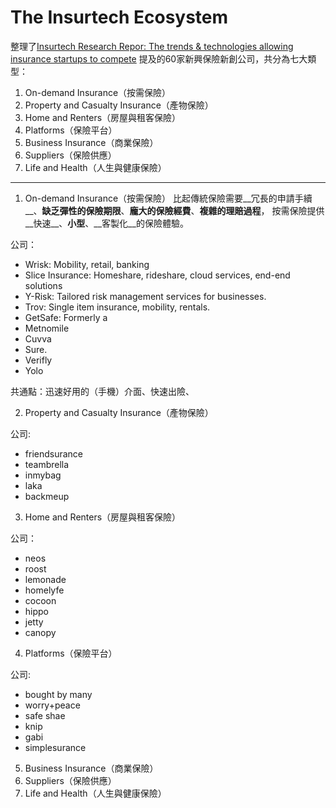 # The Insurtech Ecosystem

整理了[Insurtech Research Repor: The trends & technologies allowing insurance startups to compete](https://www.businessinsider.com/insurtech-insurance-technology-report)
提及的60家新興保險新創公司，共分為七大類型：

1. On-demand Insurance（按需保險）
2. Property and Casualty Insurance（產物保險）
3. Home and Renters（房屋與租客保險）
4. Platforms（保險平台）
5. Business Insurance（商業保險）
6. Suppliers（保險供應）
7. Life and Health（人生與健康保險）

---

1. On-demand Insurance（按需保險）
比起傳統保險需要__冗長的申請手續__、__缺乏彈性的保險期限__、__龐大的保險經費__、__複雜的理賠過程__，
按需保險提供__快速__、__小型__、__客製化__的保險體驗。

公司：
- Wrisk: Mobility, retail, banking
- Slice Insurance: Homeshare, rideshare, cloud services, end-end solutions
- Y-Risk: Tailored risk management services for businesses.
- Trov: Single item insurance, mobility, rentals.
- GetSafe: Formerly a 
- Metnomile
- Cuvva
- Sure.
- Verifly
- Yolo

共通點：迅速好用的（手機）介面、快速出險、

2. Property and Casualty Insurance（產物保險）

公司:
- friendsurance
- teambrella
- inmybag
- laka
- backmeup

3. Home and Renters（房屋與租客保險）

公司：
- neos
- roost
- lemonade
- homelyfe
- cocoon
- hippo
- jetty
- canopy

4. Platforms（保險平台）

公司:
- bought by many
- worry+peace
- safe shae
- knip
- gabi
- simplesurance


5. Business Insurance（商業保險）
6. Suppliers（保險供應）
7. Life and Health（人生與健康保險）
